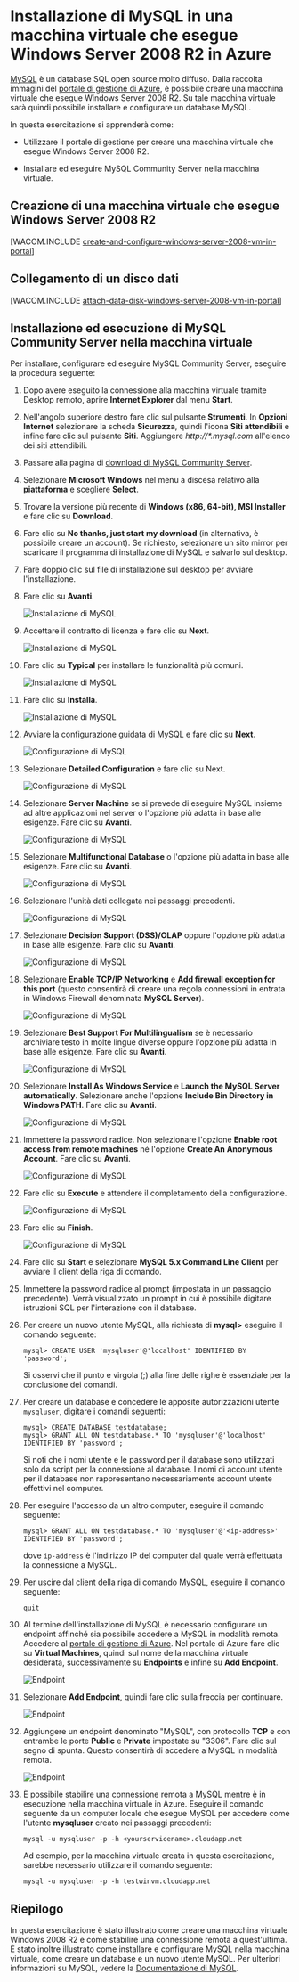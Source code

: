 <properties linkid="manage-windows-common-tasks-install-mysql" urlDisplayName="Install MySQL" pageTitle="Create a virtual machine running MySQL in Azure " metaKeywords="Azure virtual machines, Azure Windows Server, Azure installing MySQL, Azure configuring MySQL, Azure databases" description="Create an Azure virtual machine running Windows Server 2008 R2, and then install and configure a MySQL database on the virtual machine." metaCanonical="" services="virtual-machines" documentationCenter="" title="Install MySQL on a virtual machine running Windows Server 2008 R2 in Azure" authors="kathydav" solutions="" manager="timlt" editor="tysonn" />

<tags ms.service="virtual-machines" ms.workload="infrastructure-services" ms.tgt_pltfrm="vm-windows" ms.devlang="na" ms.topic="article" ms.date="12/15/2013" ms.author="kathydav" />

# Installazione di MySQL in una macchina virtuale che esegue Windows Server 2008 R2 in Azure

[MySQL][MySQL] è un database SQL open source molto diffuso. Dalla raccolta immagini del [portale di gestione di Azure][portale di gestione di Azure], è possibile creare una macchina virtuale che esegue Windows Server 2008 R2. Su tale macchina virtuale sarà quindi possibile installare e configurare un database MySQL.

In questa esercitazione si apprenderà come:

-   Utilizzare il portale di gestione per creare una macchina virtuale che esegue Windows Server 2008 R2.

-   Installare ed eseguire MySQL Community Server nella macchina virtuale.

## Creazione di una macchina virtuale che esegue Windows Server 2008 R2

[WACOM.INCLUDE [create-and-configure-windows-server-2008-vm-in-portal](../includes/create-and-configure-windows-server-2008-vm-in-portal.md)]

## Collegamento di un disco dati

[WACOM.INCLUDE [attach-data-disk-windows-server-2008-vm-in-portal](../includes/attach-data-disk-windows-server-2008-vm-in-portal.md)]

## Installazione ed esecuzione di MySQL Community Server nella macchina virtuale

Per installare, configurare ed eseguire MySQL Community Server, eseguire la procedura seguente:

1.  Dopo avere eseguito la connessione alla macchina virtuale tramite Desktop remoto, aprire **Internet Explorer** dal menu **Start**.

2.  Nell'angolo superiore destro fare clic sul pulsante **Strumenti**. In **Opzioni Internet** selezionare la scheda **Sicurezza**, quindi l'icona **Siti attendibili** e infine fare clic sul pulsante **Siti**. Aggiungere *http://\*.mysql.com* all'elenco dei siti attendibili.

3.  Passare alla pagina di [download di MySQL Community Server][download di MySQL Community Server].

4.  Selezionare **Microsoft Windows** nel menu a discesa relativo alla **piattaforma** e scegliere **Select**.

5.  Trovare la versione più recente di **Windows (x86, 64-bit), MSI Installer** e fare clic su **Download**.

6.  Fare clic su **No thanks, just start my download** (in alternativa, è possibile creare un account). Se richiesto, selezionare un sito mirror per scaricare il programma di installazione di MySQL e salvarlo sul desktop.

7.  Fare doppio clic sul file di installazione sul desktop per avviare l'installazione.

8.  Fare clic su **Avanti**.

    ![Installazione di MySQL][Installazione di MySQL]

9.  Accettare il contratto di licenza e fare clic su **Next**.

    ![Installazione di MySQL][1]

10. Fare clic su **Typical** per installare le funzionalità più comuni.

    ![Installazione di MySQL][2]

11. Fare clic su **Installa**.

    ![Installazione di MySQL][3]

12. Avviare la configurazione guidata di MySQL e fare clic su **Next**.

    ![Configurazione di MySQL][Configurazione di MySQL]

13. Selezionare **Detailed Configuration** e fare clic su Next.

    ![Configurazione di MySQL][4]

14. Selezionare **Server Machine** se si prevede di eseguire MySQL insieme ad altre applicazioni nel server o l'opzione più adatta in base alle esigenze. Fare clic su **Avanti**.

    ![Configurazione di MySQL][5]

15. Selezionare **Multifunctional Database** o l'opzione più adatta in base alle esigenze. Fare clic su **Avanti**.

    ![Configurazione di MySQL][6]

16. Selezionare l'unità dati collegata nei passaggi precedenti.

    ![Configurazione di MySQL][7]

17. Selezionare **Decision Support (DSS)/OLAP** oppure l'opzione più adatta in base alle esigenze. Fare clic su **Avanti**.

    ![Configurazione di MySQL][8]

18. Selezionare **Enable TCP/IP Networking** e **Add firewall exception for this port** (questo consentirà di creare una regola connessioni in entrata in Windows Firewall denominata **MySQL Server**).

    ![Configurazione di MySQL][9]

19. Selezionare **Best Support For Multilingualism** se è necessario archiviare testo in molte lingue diverse oppure l'opzione più adatta in base alle esigenze. Fare clic su **Avanti**.

    ![Configurazione di MySQL][10]

20. Selezionare **Install As Windows Service** e **Launch the MySQL Server automatically**. Selezionare anche l'opzione **Include Bin Directory in Windows PATH**. Fare clic su **Avanti**.

    ![Configurazione di MySQL][11]

21. Immettere la password radice. Non selezionare l'opzione **Enable root access from remote machines** né l'opzione **Create An Anonymous Account**. Fare clic su **Avanti**.

    ![Configurazione di MySQL][12]

22. Fare clic su **Execute** e attendere il completamento della configurazione.

    ![Configurazione di MySQL][13]

23. Fare clic su **Finish**.

    ![Configurazione di MySQL][14]

24. Fare clic su **Start** e selezionare **MySQL 5.x Command Line Client** per avviare il client della riga di comando.

25. Immettere la password radice al prompt (impostata in un passaggio precedente). Verrà visualizzato un prompt in cui è possibile digitare istruzioni SQL per l'interazione con il database.

26. Per creare un nuovo utente MySQL, alla richiesta di **mysql\>** eseguire il comando seguente:

        mysql> CREATE USER 'mysqluser'@'localhost' IDENTIFIED BY 'password';

    Si osservi che il punto e virgola (;) alla fine delle righe è essenziale per la conclusione dei comandi.

27. Per creare un database e concedere le apposite autorizzazioni utente `mysqluser`, digitare i comandi seguenti:

        mysql> CREATE DATABASE testdatabase;
        mysql> GRANT ALL ON testdatabase.* TO 'mysqluser'@'localhost' IDENTIFIED BY 'password';

    Si noti che i nomi utente e le password per il database sono utilizzati solo da script per la connessione al database. I nomi di account utente per il database non rappresentano necessariamente account utente effettivi nel computer.

28. Per eseguire l'accesso da un altro computer, eseguire il comando seguente:

        mysql> GRANT ALL ON testdatabase.* TO 'mysqluser'@'<ip-address>' IDENTIFIED BY 'password';

    dove `ip-address` è l'indirizzo IP del computer dal quale verrà effettuata la connessione a MySQL.

29. Per uscire dal client della riga di comando MySQL, eseguire il comando seguente:

        quit

30. Al termine dell'installazione di MySQL è necessario configurare un endpoint affinché sia possibile accedere a MySQL in modalità remota. Accedere al [portale di gestione di Azure][portale di gestione di Azure]. Nel portale di Azure fare clic su **Virtual Machines**, quindi sul nome della macchina virtuale desiderata, successivamente su **Endpoints** e infine su **Add Endpoint**.

    ![Endpoint][Endpoint]

31. Selezionare **Add Endpoint**, quindi fare clic sulla freccia per continuare.

    ![Endpoint][15]

32. Aggiungere un endpoint denominato "MySQL", con protocollo **TCP** e con entrambe le porte **Public** e **Private** impostate su "3306". Fare clic sul segno di spunta. Questo consentirà di accedere a MySQL in modalità remota.

    ![Endpoint][16]

33. È possibile stabilire una connessione remota a MySQL mentre è in esecuzione nella macchina virtuale in Azure. Eseguire il comando seguente da un computer locale che esegue MySQL per accedere come l'utente **mysqluser** creato nei passaggi precedenti:

        mysql -u mysqluser -p -h <yourservicename>.cloudapp.net

    Ad esempio, per la macchina virtuale creata in questa esercitazione, sarebbe necessario utilizzare il comando seguente:

        mysql -u mysqluser -p -h testwinvm.cloudapp.net

## Riepilogo

In questa esercitazione è stato illustrato come creare una macchina virtuale Windows 2008 R2 e come stabilire una connessione remota a quest'ultima. È stato inoltre illustrato come installare e configurare MySQL nella macchina virtuale, come creare un database e un nuovo utente MySQL. Per ulteriori informazioni su MySQL, vedere la [Documentazione di MySQL][Documentazione di MySQL].

  [MySQL]: http://www.mysql.com
  [portale di gestione di Azure]: http://manage.windowsazure.com
  [download di MySQL Community Server]: http://www.mysql.com/downloads/mysql/
  [Installazione di MySQL]: ./media/virtual-machines-mysql-windows-server-2008r2/MySQLInstall1.png
  [1]: ./media/virtual-machines-mysql-windows-server-2008r2/MySQLInstall2.png
  [2]: ./media/virtual-machines-mysql-windows-server-2008r2/MySQLInstall3.png
  [3]: ./media/virtual-machines-mysql-windows-server-2008r2/MySQLInstall4.png
  [Configurazione di MySQL]: ./media/virtual-machines-mysql-windows-server-2008r2/MySQLConfig1.png
  [4]: ./media/virtual-machines-mysql-windows-server-2008r2/MySQLConfig2.png
  [5]: ./media/virtual-machines-mysql-windows-server-2008r2/MySQLConfig3.png
  [6]: ./media/virtual-machines-mysql-windows-server-2008r2/MySQLConfig4.png
  [7]: ./media/virtual-machines-mysql-windows-server-2008r2/MySQLConfig5.png
  [8]: ./media/virtual-machines-mysql-windows-server-2008r2/MySQLConfig6.png
  [9]: ./media/virtual-machines-mysql-windows-server-2008r2/MySQLConfig7.png
  [10]: ./media/virtual-machines-mysql-windows-server-2008r2/MySQLConfig8.png
  [11]: ./media/virtual-machines-mysql-windows-server-2008r2/MySQLConfig9.png
  [12]: ./media/virtual-machines-mysql-windows-server-2008r2/MySQLConfig10.png
  [13]: ./media/virtual-machines-mysql-windows-server-2008r2/MySQLConfig11.png
  [14]: ./media/virtual-machines-mysql-windows-server-2008r2/MySQLConfig12.png
  [Endpoint]: ./media/virtual-machines-mysql-windows-server-2008r2/WinVMAddEndpointMySQL0.png
  [15]: ./media/virtual-machines-mysql-windows-server-2008r2/WinVMAddEndpointMySQL1.png
  [16]: ./media/virtual-machines-mysql-windows-server-2008r2/WinVMAddEndpointMySQL.png
  [Documentazione di MySQL]: http://dev.mysql.com/doc/
